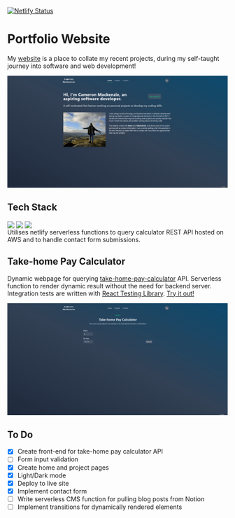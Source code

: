 [![Netlify Status](https://api.netlify.com/api/v1/badges/664c6a50-3bf1-4dcd-a050-451875958d9d/deploy-status)](https://app.netlify.com/sites/wizardly-montalcini-b68910/deploys)
# Portfolio Website
My [website](https://www.cameronmackenzie.dev) is a place to collate my recent projects, during my self-taught journey into software and web development!

![](img/WebsiteDemo.gif)
## Tech Stack

<img align="center" src="https://img.shields.io/badge/react-%2320232a.svg?style=for-the-badge&logo=react&logoColor=%2361DAFB" /> <img align="center" src="https://img.shields.io/badge/tailwindcss-%2338B2AC.svg?style=for-the-badge&logo=tailwind-css&logoColor=white" /> <img align="center" src="https://img.shields.io/badge/netlify-%23000000.svg?style=for-the-badge&logo=netlify&logoColor=#00C7B7" /> \
Utilises netlify serverless functions to query calculator REST API hosted on AWS and to handle contact form submissions.


## Take-home Pay Calculator
Dynamic webpage for querying [take-home-pay-calculator](https://github.com/CameronMackenzie99/take-home-pay-calculator) API. Serverless function to render dynamic result without the need for backend server. Integration tests are written with [React Testing Library](https://testing-library.com/docs/react-testing-library/intro). [Try it out!](https://www.cameronmackenzie.dev/projects/take-home-pay-calculator)

![](img/CalculatorDemo.gif)

## To Do
- [x] Create front-end for take-home pay calculator API
- [ ] Form input validation
- [x] Create home and project pages
- [x] Light/Dark mode
- [x] Deploy to live site
- [x] Implement contact form
- [ ] Write serverless CMS function for pulling blog posts from Notion
- [ ] Implement transitions for dynamically rendered elements